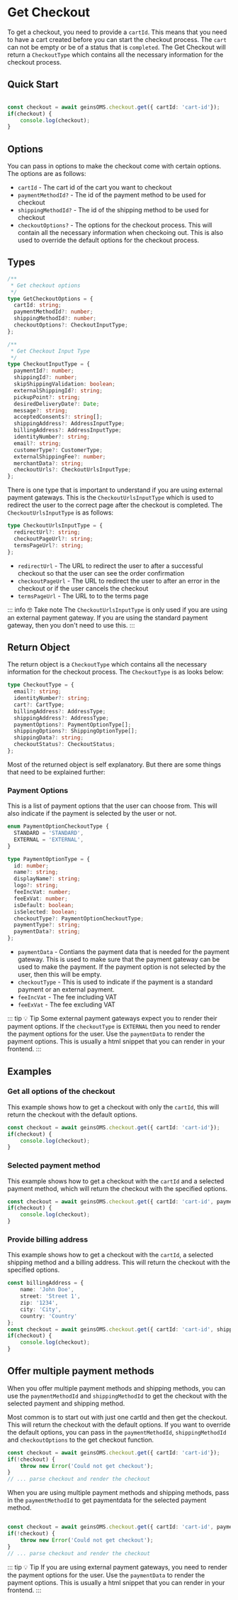 # Get Checkout

To get a checkout, you need to provide a `cartId`. This means that you need to have a cart created before you can start the checkout process. The `cart` can not be empty or be of a status that is `completed`. The Get Checkout will return a `CheckoutType` which contains all the necessary information for the checkout process.

## Quick Start
```typescript

const checkout = await geinsOMS.checkout.get({ cartId: 'cart-id'});
if(checkout) {
    console.log(checkout);
}

```


## Options
You can pass in options to make the checkout come with certain options. The options are as follows:
- `cartId` - The cart id of the cart you want to checkout
- `paymentMethodId?` - The id of the payment method to be used for checkout
- `shippingMethodId?` - The id of the shipping method to be used for checkout
- `checkoutOptions?` - The options for the checkout process. This will contain all the necessary information when checkoing out. This is also used to override the default options for the checkout process.

## Types
```typescript [@geins/types]
/**
 * Get checkout options
 */
type GetCheckoutOptions = {
  cartId: string;
  paymentMethodId?: number;
  shippingMethodId?: number;
  checkoutOptions?: CheckoutInputType;
};

/**
 * Get Checkout Input Type
 */
type CheckoutInputType = {
  paymentId?: number;
  shippingId?: number;
  skipShippingValidation: boolean;
  externalShippingId?: string;
  pickupPoint?: string;
  desiredDeliveryDate?: Date;
  message?: string;
  acceptedConsents?: string[];
  shippingAddress?: AddressInputType;
  billingAddress?: AddressInputType;
  identityNumber?: string;
  email?: string;
  customerType?: CustomerType;
  externalShippingFee?: number;
  merchantData?: string;
  checkoutUrls?: CheckoutUrlsInputType;
};
```

There is one type that is important to understand if you are using external payment gateways. This is the `CheckoutUrlsInputType` which is used to redirect the user to the correct page after the checkout is completed. The `CheckoutUrlsInputType` is as follows:

```typescript [@geins/types]
type CheckoutUrlsInputType = {
  redirectUrl?: string;
  checkoutPageUrl?: string;
  termsPageUrl?: string;
};
```

- `redirectUrl` - The URL to redirect the user to after a successful checkout so that the user can see the order confirmation
- `checkoutPageUrl` - The URL to redirect the user to after an error in the checkout or if the user cancels the checkout
- `termsPageUrl` - The URL to to the terms page

::: info :nerd_face: Take note
The `CheckoutUrlsInputType` is only used if you are using an external payment gateway. If you are using the standard payment gateway, then you don't need to use this.
:::



## Return Object

The return object is a `CheckoutType` which contains all the necessary information for the checkout process. The `CheckoutType` is as looks below:

```typescript [@geins/types]
type CheckoutType = {
  email?: string;
  identityNumber?: string;
  cart?: CartType;
  billingAddress?: AddressType;
  shippingAddress?: AddressType;
  paymentOptions?: PaymentOptionType[];
  shippingOptions?: ShippingOptionType[];
  shippingData?: string;
  checkoutStatus?: CheckoutStatus;
};
```

Most of the returned object is self explanatory. But there are some things that need to be explained further:

### Payment Options
This is a list of payment options that the user can choose from. This will also indicate if the payment is selected by the user or not. 

```typescript [@geins/types]
enum PaymentOptionCheckoutType {
  STANDARD = 'STANDARD',
  EXTERNAL = 'EXTERNAL',
}

type PaymentOptionType = {
  id: number;
  name?: string;
  displayName?: string;
  logo?: string;
  feeIncVat: number;
  feeExVat: number;
  isDefault: boolean;
  isSelected: boolean;
  checkoutType?: PaymentOptionCheckoutType;
  paymentType?: string;
  paymentData?: string;
};
```
- `paymentData` - Contians the payment data that is needed for the payment gateway. This is used to make sure that the payment gateway can be used to make the payment. If the payment option is not selected by the user, then this will be empty.
- `checkoutType` - This is used to indicate if the payment is a standard payment or an external payment. 
- `feeIncVat` - The fee including VAT
- `feeExVat` - The fee excluding VAT

::: tip :bulb: Tip
Some external payment gateways expect you to render their payment options. If the `checkoutType` is `EXTERNAL` then you need to render the payment options for the user. Use the `paymentData` to render the payment options. This is usually a html snippet that you can render in your frontend.
:::




## Examples

### Get all options of the checkout

This example shows how to get a checkout with only the `cartId`, this will return the checkout with the default options.

```typescript
const checkout = await geinsOMS.checkout.get({ cartId: 'cart-id'});
if(checkout) {
    console.log(checkout);
}
```

### Selected payment method

This example shows how to get a checkout with the `cartId` and a selected payment method, which will return the checkout with the specified options.

```typescript
const checkout = await geinsOMS.checkout.get({ cartId: 'cart-id', paymentMethodId: 18});
if(checkout) {
    console.log(checkout);
}
```

### Provide billing address

This example shows how to get a checkout with the `cartId`, a selected shipping method and a billing address. This will return the checkout with the specified options.

```typescript
const billingAddress = {
    name: 'John Doe',
    street: 'Street 1',
    zip: '1234',
    city: 'City',
    country: 'Country'
};  
const checkout = await geinsOMS.checkout.get({ cartId: 'cart-id', shippingMethodId: 18, checkoutOptions: { billingAddress }});
if(checkout) {
    console.log(checkout);
}
```

## Offer multiple payment methods 
When you offer multiple payment methods and shipping methods, you can use the `paymentMethodId` and `shippingMethodId` to get the checkout with the selected payment and shipping method.

Most common is to start out with just one cartId and then get the checkout. This will return the checkout with the default options. If you want to override the default options, you can pass in the `paymentMethodId`, `shippingMethodId` and `checkoutOptions` to the get checkout function.

```typescript
const checkout = await geinsOMS.checkout.get({ cartId: 'cart-id'});
if(!checkout) {
    throw new Error('Could not get checkout');
}
// ... parse checkout and render the checkout
```

When you are using multiple payment methods and shipping methods, pass in the `paymentMethodId` to get paymentdata for the selected payment method.

```typescript

const checkout = await geinsOMS.checkout.get({ cartId: 'cart-id', paymentMethodId: 18});
if(!checkout) {
    throw new Error('Could not get checkout');
}
// ... parse checkout and render the checkout
``` 

::: tip :bulb: Tip
If you are using external payment gateways, you need to render the payment options for the user. Use the `paymentData` to render the payment options. This is usually a html snippet that you can render in your frontend.
:::
